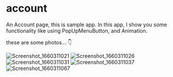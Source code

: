 # account

An Account page, this is sample app.
In this app, I show you some functionality like using PopUpMenuButton, and Animation.

these are some photos...
👇

![Screenshot_1660311021](https://user-images.githubusercontent.com/93387228/184366451-fd7835b7-e327-49bc-a4af-364eed8b575a.png)
![Screenshot_1660311026](https://user-images.githubusercontent.com/93387228/184366460-13e542ad-f9e5-4def-a333-33da726f8ae7.png)
![Screenshot_1660311031](https://user-images.githubusercontent.com/93387228/184366463-629f7c8b-851f-45d5-8e95-6105897ec45a.png)
![Screenshot_1660311037](https://user-images.githubusercontent.com/93387228/184366472-67c36bdc-25b4-4830-9b08-7f0a455792f7.png)
![Screenshot_1660311067](https://user-images.githubusercontent.com/93387228/184366478-1bff7ae2-d317-49ce-b8f6-63c1aa716893.png)
